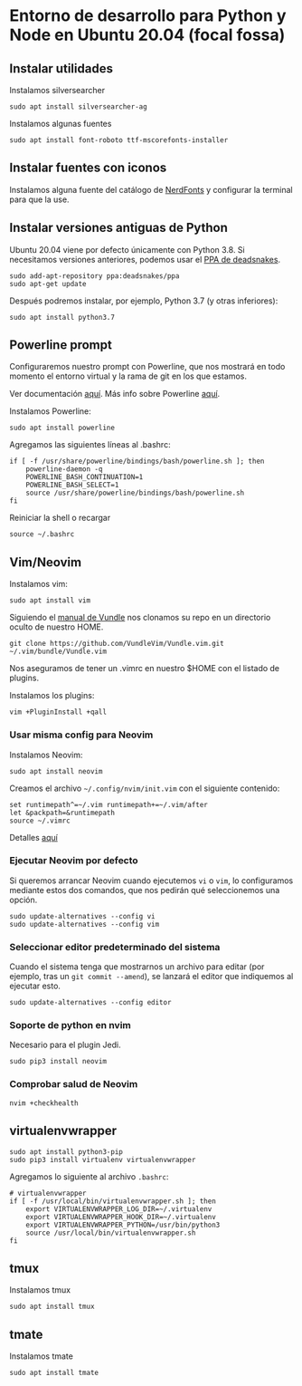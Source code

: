 # Entorno de desarrollo para Python y Node en Ubuntu 20.04 (focal fossa)

## Instalar utilidades

Instalamos silversearcher

```shell=bash
sudo apt install silversearcher-ag
```

Instalamos algunas fuentes

```shell=bash
sudo apt install font-roboto ttf-mscorefonts-installer
```

## Instalar fuentes con iconos

Instalamos alguna fuente del catálogo de [NerdFonts](https://www.nerdfonts.com) y configurar la terminal para que la use.

## Instalar versiones antiguas de Python

Ubuntu 20.04 viene por defecto únicamente con Python 3.8. Si necesitamos versiones anteriores, podemos usar el [PPA de deadsnakes](https://launchpad.net/~deadsnakes/+archive/ubuntu/ppa).

```shell=bash
sudo add-apt-repository ppa:deadsnakes/ppa
sudo apt-get update
```

Después podremos instalar, por ejemplo, Python 3.7 (y otras inferiores):

```shell=bash
sudo apt install python3.7
```

## Powerline prompt

Configuraremos nuestro prompt con Powerline, que nos mostrará en todo momento el entorno virtual y la rama de git en los que estamos.

Ver documentación [aquí](https://powerline.readthedocs.io). Más info sobre Powerline [aquí](https://devpro.media/install-powerline-ubuntu/#install-powerline).

Instalamos Powerline:

```shell=bash
sudo apt install powerline
```

Agregamos las siguientes líneas al .bashrc:

```shell=bash
if [ -f /usr/share/powerline/bindings/bash/powerline.sh ]; then
    powerline-daemon -q
    POWERLINE_BASH_CONTINUATION=1
    POWERLINE_BASH_SELECT=1
    source /usr/share/powerline/bindings/bash/powerline.sh
fi
```

Reiniciar la shell o recargar

```shell=bash
source ~/.bashrc
```

## Vim/Neovim

Instalamos vim:

```shell=bash
sudo apt install vim
```

Siguiendo el [manual de Vundle](https://github.com/VundleVim/Vundle.vim) nos clonamos su repo en un directorio oculto de nuestro HOME.

```shell=bash
git clone https://github.com/VundleVim/Vundle.vim.git ~/.vim/bundle/Vundle.vim
```

Nos aseguramos de tener un .vimrc en nuestro $HOME con el listado de plugins.

Instalamos los plugins:

```shell=bash
vim +PluginInstall +qall
```

### Usar misma config para Neovim

Instalamos Neovim:

```shell=bash
sudo apt install neovim
```

Creamos el archivo `~/.config/nvim/init.vim` con el siguiente contenido:

```shell=bash
set runtimepath^=~/.vim runtimepath+=~/.vim/after
let &packpath=&runtimepath
source ~/.vimrc
```

Detalles [aquí](https://vi.stackexchange.com/questions/12794/how-to-share-config-between-vim-and-neovim)

### Ejecutar Neovim por defecto

Si queremos arrancar Neovim cuando ejecutemos `vi` o `vim`, lo configuramos mediante estos dos comandos, que nos pedirán qué seleccionemos una opción.

```shell=bash
sudo update-alternatives --config vi
sudo update-alternatives --config vim
```

### Seleccionar editor predeterminado del sistema

Cuando el sistema tenga que mostrarnos un archivo para editar (por ejemplo, tras un `git commit --amend`), se lanzará el editor que indiquemos al ejecutar esto.

```shell
sudo update-alternatives --config editor
```

### Soporte de python en nvim

Necesario para el plugin Jedi.

```shell=bash
sudo pip3 install neovim
```

### Comprobar salud de Neovim

```shell=bash
nvim +checkhealth
```

## virtualenvwrapper

```shell=bash
sudo apt install python3-pip
sudo pip3 install virtualenv virtualenvwrapper
```

Agregamos lo siguiente al archivo `.bashrc`:

```shell=bash
# virtualenvwrapper
if [ -f /usr/local/bin/virtualenvwrapper.sh ]; then
    export VIRTUALENVWRAPPER_LOG_DIR=~/.virtualenv
    export VIRTUALENVWRAPPER_HOOK_DIR=~/.virtualenv
    export VIRTUALENVWRAPPER_PYTHON=/usr/bin/python3
    source /usr/local/bin/virtualenvwrapper.sh
fi
```

## tmux

Instalamos tmux

```shell=bash
sudo apt install tmux
```

## tmate

Instalamos tmate

```shell=bash
sudo apt install tmate
```
